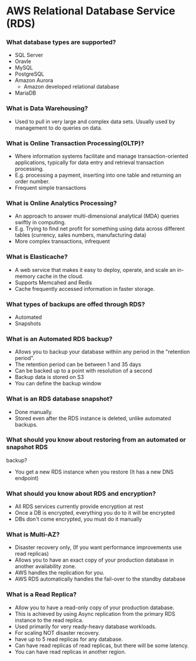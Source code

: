 # AWS Relational Database Service (RDS)

### What database types are supported?
- SQL Server
- Oravle
- MySQL
- PostgreSQL
- Amazon Aurora
    - Amazon developed relational database
- MariaDB

### What is Data Warehousing?
- Used to pull in very large and complex data sets. Usually used by 
management to do queries on data.


### What is Online Transaction Processing(OLTP)?
- Where information systems facilitate and manage transaction-oriented 
applications, typically for data entry and retrieval transaction processing.
- E.g. processing a payment, inserting into one table and returning an order 
number.
- Frequent simple transactions

### What is Online Analytics Processing?
- An approach to answer multi-dimensional analytical (MDA) queries swiftly in
 computing. 
 - E.g. Trying to find net profit for something using data across different 
 tables (currency, sales numbers, manufacturing data)
 - More complex transactions, infrequent
 
 ### What is Elasticache?
 - A web service that makes it easy to deploy, operate, and scale an 
 in-memory cache in the cloud.
 - Supports Memcahed and Redis
 - Cache frequently accessed information in faster storage.
 
 ### What types of backups are offed through RDS?
 - Automated
 - Snapshots
 
 ### What is an Automated RDS backup?
 - Allows you to backup your database withiin any period in the "retention 
 period".
 - The retention period can be between 1 and 35 days
 - Can be backed up to a point with resolution of a second
 - Backup data is stored on S3
 - You can define the backup window
 
 ### What is an RDS database snapshot?
 - Done manually.
 - Stored even after the RDS instance is deleted, unlike automated backups.
 
 
 ### What should you know about restoring from an automated or snapshot RDS 
 backup?
 - You get a new RDS instance when you restore (It has a new DNS endpoint)
 
 ### What should you know about RDS and encryption?
 - All RDS services currently provide encryption at rest
 - Once a DB is encrypted, everything you do to it will be encrypted
 - DBs don't come encrypted, you must do it manually
 
 ### What is Multi-AZ?
 - Disaster recovery only, (If you want performance improvements use read 
 replicas)
 - Allows you to have an exact copy of your production database in another 
 availability zone.
 - AWS handles the replication for you.
 - AWS RDS automatically handles the fail-over to the standby database
 
 ### What is a Read Replica?
 - Allow you to have a read-only copy of your production database.
 - This is achieved by using Async replication from the primary RDS instance 
 to the read replica.
 - Used primarily for very ready-heavy database workloads.
 - For scaling NOT disaster recovery.
 - have up to 5 read replicas for any database.
 - Can have read replicas of read replicas, but there will be some latency.
 - You can have read replicas in another region.